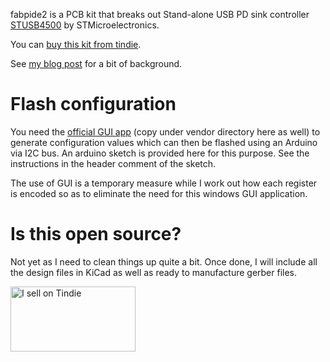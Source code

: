 fabpide2 is a PCB kit that breaks out Stand-alone USB PD sink controller
[STUSB4500](https://www.st.com/en/interfaces-and-transceivers/stusb4500.html)
by STMicroelectronics.

You can [buy this kit from
tindie](https://www.tindie.com/products/18263/).

See [my blog
post](https://blog.oxplot.com/usb-pd-standalone-sink-controller/) for a
bit of background.

# Flash configuration

You need the [official GUI
app](https://github.com/usb-c/STUSB4500/tree/master/GUI) (copy under
vendor directory here as well) to generate
configuration values which can then be flashed using an Arduino via I2C
bus. An arduino sketch is provided here for this purpose. See the
instructions in the header comment of the sketch.

The use of GUI is a temporary measure while I work out how each register
is encoded so as to eliminate the need for this windows GUI application.

# Is this open source?

Not yet as I need to clean things up quite a bit. Once done, I will
include all the design files in KiCad as well as ready to manufacture
gerber files.

<a href="https://www.tindie.com/stores/oxplot/?ref=offsite_badges&utm_source=sellers_oxplot&utm_medium=badges&utm_campaign=badge_large"><img src="https://d2ss6ovg47m0r5.cloudfront.net/badges/tindie-larges.png" alt="I sell on Tindie" width="200" height="104"></a>
